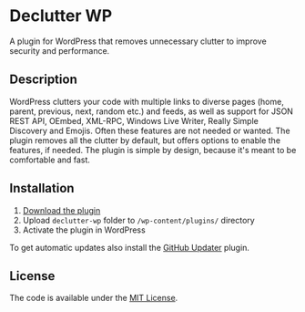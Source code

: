 # Declutter WP

A plugin for WordPress that removes unnecessary clutter to improve security and performance.

## Description

WordPress clutters your code with multiple links to diverse pages (home, parent, previous, next, random etc.) and feeds, as well as support for JSON REST API, OEmbed, XML-RPC, Windows Live Writer, Really Simple Discovery and Emojis. Often these features are not needed or wanted. The plugin removes all the clutter by default, but offers options to enable the features, if needed. The plugin is simple by design, because it's meant to be comfortable and fast.

## Installation

1. [Download the plugin](https://github.com/operat/declutter-wp/archive/master.zip)
2. Upload `declutter-wp` folder to `/wp-content/plugins/` directory
3. Activate the plugin in WordPress

To get automatic updates also install the [GitHub Updater](https://github.com/afragen/github-updater) plugin.

## License

The code is available under the [MIT License](LICENSE.md).
